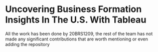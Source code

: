 # Uncovering Business Formation Insights In The U.S. With Tableau
All the work has been done by 20BRS1209, the rest of the team has not made any significant contributions that are worth mentioning or even adding the repository

